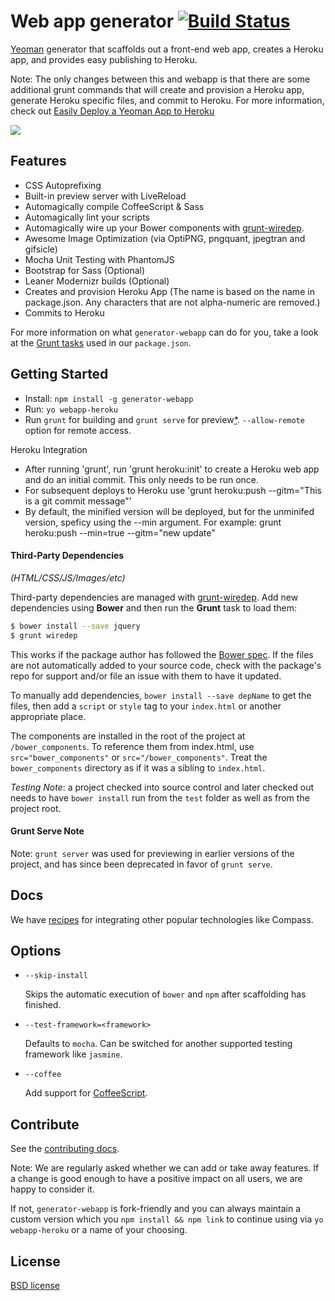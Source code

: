 # Web app generator [![Build Status](https://secure.travis-ci.org/yeoman/generator-webapp.svg?branch=master)](http://travis-ci.org/yeoman/generator-webapp)

[Yeoman](http://yeoman.io) generator that scaffolds out a front-end web app, creates a Heroku app, and provides easy publishing to Heroku. 

Note: The only changes between this and webapp is that there are some additional grunt commands that will create and provision a Heroku app, generate Heroku specific files, and commit to Heroku. For more information, check out [Easily Deploy a Yeoman App to Heroku](http://johnlivingston.io/blog/yeoman-heroku)

![](http://i.imgur.com/uKTT2Hj.png)

## Features

* CSS Autoprefixing
* Built-in preview server with LiveReload
* Automagically compile CoffeeScript & Sass
* Automagically lint your scripts
* Automagically wire up your Bower components with [grunt-wiredep](#third-party-dependencies).
* Awesome Image Optimization (via OptiPNG, pngquant, jpegtran and gifsicle)
* Mocha Unit Testing with PhantomJS
* Bootstrap for Sass (Optional)
* Leaner Modernizr builds (Optional)
* Creates and provision Heroku App (The name is based on the name in package.json. Any characters that are not alpha-numeric are removed.)
* Commits to Heroku

For more information on what `generator-webapp` can do for you, take a look at the [Grunt tasks](https://github.com/yeoman/generator-webapp/blob/master/app/templates/_package.json) used in our `package.json`.


## Getting Started

- Install: `npm install -g generator-webapp`
- Run: `yo webapp-heroku`
- Run `grunt` for building and `grunt serve` for preview[\*](#grunt-serve-note). `--allow-remote` option for remote access.

Heroku Integration
- After running 'grunt', run 'grunt heroku:init' to create a Heroku web app and do an initial commit. This only needs to be run once.
- For subsequent deploys to Heroku use 'grunt heroku:push --gitm="This is a git commit message"'
- By default, the minified version will be deployed, but for the unminifed version, speficy using the --min argument. For example: grunt heroku:push --min=true --gitm="new update"


#### Third-Party Dependencies

*(HTML/CSS/JS/Images/etc)*

Third-party dependencies are managed with [grunt-wiredep](https://github.com/stephenplusplus/grunt-wiredep). Add new dependencies using **Bower** and then run the **Grunt** task to load them:

```sh
$ bower install --save jquery
$ grunt wiredep
```

This works if the package author has followed the [Bower spec](https://github.com/bower/bower.json-spec). If the files are not automatically added to your source code, check with the package's repo for support and/or file an issue with them to have it updated.

To manually add dependencies, `bower install --save depName` to get the files, then add a `script` or `style` tag to your `index.html` or another appropriate place.

The components are installed in the root of the project at `/bower_components`. To reference them from index.html, use `src="bower_components"` or `src="/bower_components"`. Treat the `bower_components` directory as if it was a sibling to `index.html`.

*Testing Note*: a project checked into source control and later checked out needs to have `bower install` run from the `test` folder as well as from the project root.


#### Grunt Serve Note

Note: `grunt server` was used for previewing in earlier versions of the project, and has since been deprecated in favor of `grunt serve`.


## Docs

We have [recipes](docs/recipes) for integrating other popular technologies like Compass.


## Options

* `--skip-install`

  Skips the automatic execution of `bower` and `npm` after scaffolding has finished.

* `--test-framework=<framework>`

  Defaults to `mocha`. Can be switched for another supported testing framework like `jasmine`.

* `--coffee`

  Add support for [CoffeeScript](http://coffeescript.org/).


## Contribute

See the [contributing docs](https://github.com/yeoman/yeoman/blob/master/contributing.md).

Note: We are regularly asked whether we can add or take away features. If a change is good enough to have a positive impact on all users, we are happy to consider it.

If not, `generator-webapp` is fork-friendly and you can always maintain a custom version which you `npm install && npm link` to continue using via `yo webapp-heroku` or a name of your choosing.


## License

[BSD license](http://opensource.org/licenses/bsd-license.php)

